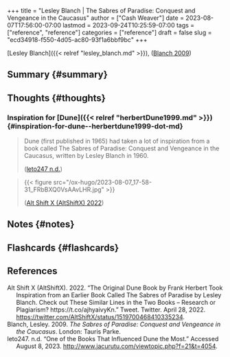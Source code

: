 +++
title = "Lesley Blanch | The Sabres of Paradise: Conquest and Vengeance in the Caucasus"
author = ["Cash Weaver"]
date = 2023-08-07T17:56:00-07:00
lastmod = 2023-09-24T10:25:59-07:00
tags = ["reference", "reference"]
categories = ["reference"]
draft = false
slug = "ecd34918-f550-4d05-ac80-93f1a6bbf9bc"
+++

[Lesley Blanch]({{< relref "lesley_blanch.md" >}}), (<a href="#citeproc_bib_item_2">Blanch 2009</a>)


## Summary {#summary}


## Thoughts {#thoughts}


### Inspiration for [Dune]({{< relref "herbertDune1999.md" >}}) {#inspiration-for-dune--herbertdune1999-dot-md}

> Dune (first published in 1965) had taken a lot of inspiration from a book called The Sabres of Paradise: Conquest and Vengeance in the Caucasus, written by Lesley Blanch in 1960.
>
> (<a href="#citeproc_bib_item_3">leto247 n.d.</a>)

<!--quoteend-->

> {{< figure src="/ox-hugo/2023-08-07_17-58-31_FRbBXQ0VsAAvLHR.jpg" >}}
>
> (<a href="#citeproc_bib_item_1">Alt Shift X (AltShiftX) 2022</a>)


## Notes {#notes}


## Flashcards {#flashcards}

## References

<style>.csl-entry{text-indent: -1.5em; margin-left: 1.5em;}</style><div class="csl-bib-body">
  <div class="csl-entry"><a id="citeproc_bib_item_1"></a>Alt Shift X (AltShiftX). 2022. “The Original Dune Book by Frank Herbert Took Inspiration from an Earlier Book Called The Sabres of Paradise by Lesley Blanch. Check out These Similar Lines in the Two Books – Research or Plagiarism? https://t.co/ajhyaivyKn.” Tweet. Twitter. April 28, 2022. <a href="https://twitter.com/AltShiftX/status/1519700468410335234">https://twitter.com/AltShiftX/status/1519700468410335234</a>.</div>
  <div class="csl-entry"><a id="citeproc_bib_item_2"></a>Blanch, Lesley. 2009. <i>The Sabres of Paradise: Conquest and Vengeance in the Caucasus</i>. London: Tauris Parke.</div>
  <div class="csl-entry"><a id="citeproc_bib_item_3"></a>leto247. n.d. “One of the Books That Influenced Dune the Most.” Accessed August 8, 2023. <a href="http://www.jacurutu.com/viewtopic.php?f=21&t=4054">http://www.jacurutu.com/viewtopic.php?f=21&#38;t=4054</a>.</div>
</div>

